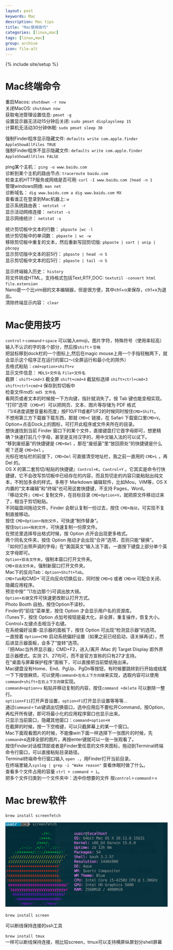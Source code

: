 ```yaml
---
layout: post
keywords: Mac
description: Mac tips
title: "Mac使用技巧"
categories: [linux,mac]
tags: [linux,mac]
group: archive
icon: file-alt
---
```

{% include site/setup %}

Mac终端命令
===  

重启Macos: `shutdown -r now`  
关闭MacOS:  `shutdown now`  
获取电池管理设置信息: `pmset -g`  
设置显示器无活动15分钟后关闭: `sudo pmset displaysleep 15`  
计算机无活动30分钟休眠: `sudo pmset sleep 30`  

强制Finder程序显示隐藏文件: `defaults write com.apple.finder AppleShowAllFiles TRUE`  
强制Finder程序不显示隐藏文件: `defaults write com.apple.finder AppleShowAllFiles FALSE`  

ping某个主机： `ping -o www.baidu.com`  
诊断到某个主机的路由节点: `traceroute baidu.com`  
检查主机HTTP服务或网络是否可用: `curl -I www.baidu.com |head -n 1`  
管理windows网络: `man net`  
诊断域名： `dig www.baidu.com a dig www.baidu.com MX`  
查看谁正在登录到Mac机器上: `w`  
显示系统路由表： `netstat -r`  
显示活动网络连接： `netstat -s `  
显示网络统计： `netstat -s` 

统计剪切板中文本的行数： `pbpaste |wc -l`  
统计剪切板中的单词数： `pbpaste | wc -w`  
移除剪切板中重复的文本，然后重新写回剪切版: `pbpaste | sort | unip | pbcopy`  
显示剪切版中文本的前5行： `pbpaste | head -n 5`  
显示剪切板中文本的后5行： `pbpaste | tail -n 5`  

显示终端输入历史： `history`  
将文件转成HTML，支持格式包括Text,RTF,DOC: `textutil -convert html file.extension`  
Nano是一个比vim弱的文本编辑器，但是很方便，其中ctrl+o来保存，ctrl+x为退出。  
清除终端显示内容： `clear`  

Mac使用技巧
===  

`control＋command＋space` 可以输入emoji，图片字符，特殊符号（使用率较高）  
输入不认识的字的各个部分，然后按`shift＋空格`  
把鼠标移到dock栏的一个图标上,然后在magic mouse上用一个手指轻触两下，就会显示这个程序正在运行的窗口～(全屏运行和最小化的除外）  
去格式粘贴：`cmd+option+shift+v`  
显示文件信息： `MDLS+文件名`  `File+文件名`  
截屏：`shift+cmd+3` 截全屏 `shift+cmd+4` 截鼠标选择  `shift+ctrl+cmd+3` `shift+ctrl+cmd+4` 保存到剪切板中  
检查文件md5: `md5 文件名`  
看网页或者文本的时候按一下方向键，指针就消失了。按 Tab 键也能变相实现。  
“打印”选项（`CMD+P`）可以把网页、文本、图片等存储为 PDF 格式  
『1/4进度调整音量和亮度』按F10/F11或者F1/F2的时候同时按住`CMD+Shift`。  
不想用第三方下载器下载东西，那就 `CMD+C` 链接，在 Safari 下载窗口里`CMD+V`。  
Option+点击Dock上的图标，可打开此程序或文件夹所在的目录。  
想快速找到当前 Finder 窗口下的某个文件，直接键盘打它首字母即可，想更精确？快速打前几个字母，甚至是支持汉字的，用中文输入法的可以试下。  
“移到废纸篓”的快捷键是 `CMD+Del` ，那在“废纸篓”里“放回原处”的快捷键是什么呢？还是 `CMD+Del` 。  
光标在地址栏的前提下，`CMD+Del` 可直接清空地址栏，我之前一直用的 `CMD+L` ，再 Del 的。  
OS X 的第二套剪切/粘贴的快捷键』`Control+K`，`Control+Y` 。它其实是命令行快捷键，它不会改写剪切板中已经存在的内容，而且剪切走的内容只能粘贴出纯文本，不附加多余的样式。多用于 Markdown 编辑软件，比如Mou，VIM等，OS X内置的“文本编辑”和“终端”也可用这套快捷键，不支持 Pages，Word。  
『移动文件』`CMD+C` 复制文件，在目标目录 `CMD+Option+V`，就把原文件移动过来了，相当于剪切粘贴。  
不同磁盘间拖动文件，Finder 会默认复制一份过去，按住 `CMD+拖动`，可实现不复制直接移动。  
按住 `CMD+Option+拖到文件`，可快速“制作替身”。  
按住`Option+拖到文件`，可快速复制一份原文件。  
在预览里选择导出格式时候，按 Option 点开会出现更多格式。  
两个同名文件夹，按住 Option 拖动才会出现“合并”选项，否则只能“替换”。  
『如何打出带声调的字母』在“美国英文”输入法下面，一直按下键盘上部分单个英文字母即可。  
`Option+双击文件夹`，强制本窗口打开文件夹。  
`CMD+双击文件夹`，强制新窗口打开文件夹。   
Mac下的反向Tab：`Option+Shift+Tab`。  
`CMD+Tab`和CMD+\`可正向反向切换后台，同时按 `CMD+Q` 或者 `CMD+H` 可配合关闭、隐藏应用程序。  
预览中按“\`”(1左边那个)可调出放大镜。   
`Option+右键`文件可快速更改默认打开方式。  
Photo Booth 自拍，按住Option不读秒。  
Finder的“前往”菜单里，按住 Option 才会显示用户名的资源库。  
iTunes下，按住 Option 点加号按钮是最大化，非全屏，重复操作，恢复大小。  
Control+左键点击相当于右键。  
在系统偏好设置-显示器的面板下，按住 Option 可出现“检测显示器”的选项。  
一直按着 `Option+CMD` 启动系统偏好设置（如果之前已经启动，请关掉再试），然后进显示器面板，会多了“旋转”选项。  
『把iMac当外界显示器』CMD+F2，进入/离开 iMac 的 Target Display 即外界显示器模式。实测 21、27均可，而不是官方宣称的只有27才支持。  
在“桌面与屏幕保护程序”面板下，可以直接把当前壁纸拖出来。  
Mac键盘没有Home、End、PgUp、PgDn等按钮，有时候要跳转到行开始或结尾一下下按很麻烦，可以使用`command+左右上下方向键`来实现，选取内容可以使用`command+shift+左右上下方向键`实现。   
`command+option+v` 粘贴并移动复制的内容，按住`command +delete` 可以删除一整行。  
`optiion+F11`打开声音设置，`option+F1`打开显示设置等等等...  
通过`Command＋Tab`键调出切换窗口，选中应用后不要松开Command，按Option，再松开所有键，即可将最小化的应用程序窗口也显示出来。  
只显示当前窗口，隐藏其他窗口：`command+option+H`  
在截屏的时候，按一下空格键，可以只截屏幕上的某一个窗口。  
Mac下面观看图片的时候，不能像win下面一样选择下一张图片的时候，先`command+A`选择全部的图片，再按enter键就可以一张一张观看了。  
按住Finder对话框顶部或者是Finder里任意的文件夹图标，拖动到Terminal终端命令行窗口，可以直接粘贴目录路径。  
Terminal终端命令行窗口输入 `open .`，用Finder打开当前目录。  
在终端里输入`syslog | grep -i "Wake reason"`  查看休眠时做了什么。    
查看多个文件占用的容量 `ctrl + command + i`。  
把多个文件归类到一个文件夹中：选中你想要的文件 按`control＋command＋n`  

Mac brew软件  
===

`brew install screenfetch`    

![屏幕快照 2016-08-12 00.28.52](media/%E5%B1%8F%E5%B9%95%E5%BF%AB%E7%85%A7%202016-08-12%2000.28.52.png)

`brew install screen`    

可以断线保持连接的ssh工具  

`brew install tmux`    
一样可以断线保持连接，相比较screen，tmux可以支持横屏纵屏划分shell屏幕



   

  




